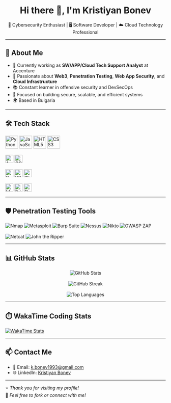 <h1 align="center">Hi there 👋, I'm Kristiyan Bonev</h1>

<p align="center">
  🔐 Cybersecurity Enthusiast | 🖥️ Software Developer | ☁️ Cloud Technology Professional
</p>

---

## 🧠 About Me

- 💼 Currently working as **SW/APP/Cloud Tech Support Analyst** at Accenture  
- 🔭 Passionate about **Web3**, **Penetration Testing**, **Web App Security**, and **Cloud Infrastructure**  
- 📚 Constant learner in offensive security and DevSecOps  
- 🎯 Focused on building secure, scalable, and efficient systems  
- 🌍 Based in Bulgaria  

---

## 🛠️ Tech Stack

<p align="left">
  <!-- Programming Languages -->
  <img src="https://cdn.jsdelivr.net/gh/devicons/devicon/icons/python/python-original.svg" width="40" alt="Python"/>
  <img src="https://cdn.jsdelivr.net/gh/devicons/devicon/icons/javascript/javascript-original.svg" width="40" alt="JavaScript"/>
  <img src="https://cdn.jsdelivr.net/gh/devicons/devicon/icons/html5/html5-original.svg" width="40" alt="HTML5"/>
  <img src="https://cdn.jsdelivr.net/gh/devicons/devicon/icons/css3/css3-original.svg" width="40" alt="CSS3"/>
  <br><br>

  <!-- Cloud & Platforms -->
  <img src="https://img.shields.io/badge/AWS-232F3E?style=for-the-badge&logo=amazon-aws&logoColor=white" height="25" alt="AWS"/>
  <img src="https://img.shields.io/badge/GCP-4285F4?style=for-the-badge&logo=google-cloud&logoColor=white" height="25" alt="GCP"/>
  <br><br>

  <!-- Tools & IDEs -->
  <img src="https://img.shields.io/badge/Postman-FF6C37?style=for-the-badge&logo=postman&logoColor=white" height="25" alt="Postman"/>
  <img src="https://img.shields.io/badge/VsCode-007ACC?style=for-the-badge&logo=visual-studio-code&logoColor=white" height="25" alt="VSCode"/>
  <img src="https://img.shields.io/badge/SFTP-5A5A5A?style=for-the-badge&logoColor=white" height="25" alt="SFTP"/>
  <br><br>

  <!-- Databases / Logs / Identity -->
  <img src="https://img.shields.io/badge/MS SQL-CC2927?style=for-the-badge&logo=microsoft-sql-server&logoColor=white" height="25" alt="MS SQL"/>
  <img src="https://img.shields.io/badge/PIM-343434?style=for-the-badge&logoColor=white" height="25" alt="Privileged Identity Management"/>
  <img src="https://img.shields.io/badge/ELK Stack-005571?style=for-the-badge&logo=elastic&logoColor=white" height="25" alt="ELK"/>
</p>

---

## 🛡️ Penetration Testing Tools

<p align="left">
  <img src="https://img.shields.io/badge/Nmap-0072C6?style=for-the-badge&logoColor=white" alt="Nmap"/>
  <img src="https://img.shields.io/badge/Metasploit-272727?style=for-the-badge&logoColor=white" alt="Metasploit"/>
  <img src="https://img.shields.io/badge/Burp Suite-FF6610?style=for-the-badge&logoColor=white" alt="Burp Suite"/>
  <img src="https://img.shields.io/badge/Nessus-2E7D32?style=for-the-badge&logoColor=white" alt="Nessus"/>
  <img src="https://img.shields.io/badge/Nikto-E91E63?style=for-the-badge&logoColor=white" alt="Nikto"/>
  <img src="https://img.shields.io/badge/OWASP ZAP-000000?style=for-the-badge&logoColor=white" alt="OWASP ZAP"/>
  <br><br>
  <img src="https://img.shields.io/badge/Netcat-444444?style=for-the-badge&logoColor=white" alt="Netcat"/>
  <img src="https://img.shields.io/badge/John the Ripper-333333?style=for-the-badge&logoColor=white" alt="John the Ripper"/>
</p>

---

## 📊 GitHub Stats

<p align="center">
  <img src="https://github-readme-stats.vercel.app/api?username=your-username&show_icons=true&theme=tokyonight" alt="GitHub Stats"/>
  <br><br>
  <img src="https://github-readme-streak-stats.herokuapp.com?user=your-username&theme=tokyonight&hide_border=false" alt="GitHub Streak"/>
  <br><br>
  <img src="https://github-readme-stats.vercel.app/api/top-langs/?username=your-username&layout=compact&theme=tokyonight" alt="Top Languages"/>
</p>

---

## ⏱️ WakaTime Coding Stats

[![WakaTime Stats](https://github-readme-stats.vercel.app/api/wakatime?username=your-wakatime)](https://wakatime.com/@your-wakatime)

---

## 📫 Contact Me

- 📧 Email: k.bonev1993@gmail.com  
- 🌐 LinkedIn: [Kristiyan Bonev](https://www.linkedin.com/in/kristiyan-bonev/)  

---

⭐️ _Thank you for visiting my profile!_  
🔁 _Feel free to fork or connect with me!_
